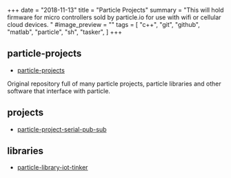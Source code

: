 +++
date = "2018-11-13"
title = "Particle Projects"
summary = "This will hold firmware for micro controllers sold by particle.io for use with wifi or cellular cloud devices. "
#image_preview = ""
tags = [
    "c++",
    "git",
    "github",
    "matlab",
    "particle",
    "sh",
    "tasker",
]
+++

## particle-projects

- [particle-projects](https://github.com/NGenetzky/particle-projects)

Original repository full of many particle projects, particle libraries and
other software that interface with particle.

## projects

- [particle-project-serial-pub-sub](https://github.com/NGenetzky/particle-project-serial-pub-sub)

## libraries

- [particle-library-iot-tinker](https://github.com/NGenetzky/particle-library-iot-tinker)
